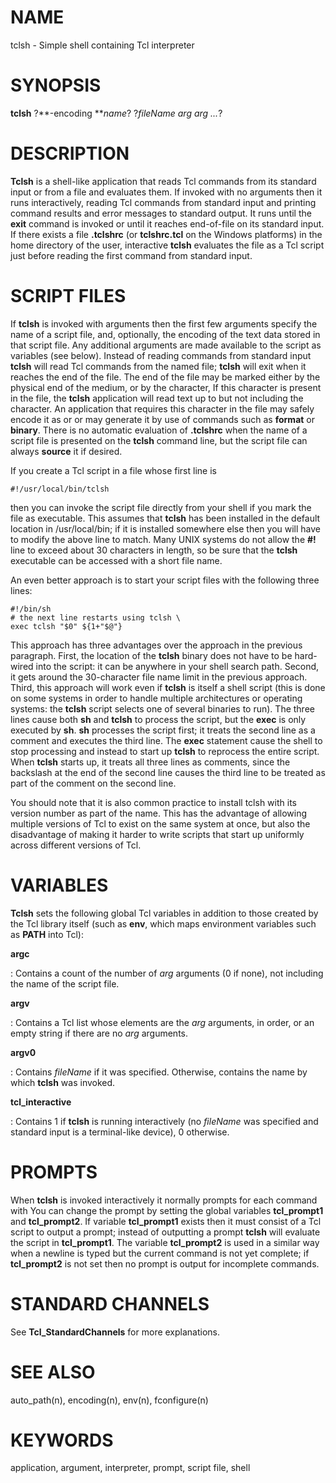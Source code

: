 # NAME

tclsh - Simple shell containing Tcl interpreter

# SYNOPSIS

**tclsh** ?**-encoding ***name*? ?*fileName arg arg \...*?

# DESCRIPTION

**Tclsh** is a shell-like application that reads Tcl commands from its
standard input or from a file and evaluates them. If invoked with no
arguments then it runs interactively, reading Tcl commands from standard
input and printing command results and error messages to standard
output. It runs until the **exit** command is invoked or until it
reaches end-of-file on its standard input. If there exists a file
**.tclshrc** (or **tclshrc.tcl** on the Windows platforms) in the home
directory of the user, interactive **tclsh** evaluates the file as a Tcl
script just before reading the first command from standard input.

# SCRIPT FILES

If **tclsh** is invoked with arguments then the first few arguments
specify the name of a script file, and, optionally, the encoding of the
text data stored in that script file. Any additional arguments are made
available to the script as variables (see below). Instead of reading
commands from standard input **tclsh** will read Tcl commands from the
named file; **tclsh** will exit when it reaches the end of the file. The
end of the file may be marked either by the physical end of the medium,
or by the character, If this character is present in the file, the
**tclsh** application will read text up to but not including the
character. An application that requires this character in the file may
safely encode it as or or may generate it by use of commands such as
**format** or **binary**. There is no automatic evaluation of
**.tclshrc** when the name of a script file is presented on the
**tclsh** command line, but the script file can always **source** it if
desired.

If you create a Tcl script in a file whose first line is

    #!/usr/local/bin/tclsh

then you can invoke the script file directly from your shell if you mark
the file as executable. This assumes that **tclsh** has been installed
in the default location in /usr/local/bin; if it is installed somewhere
else then you will have to modify the above line to match. Many UNIX
systems do not allow the **#!** line to exceed about 30 characters in
length, so be sure that the **tclsh** executable can be accessed with a
short file name.

An even better approach is to start your script files with the following
three lines:

    #!/bin/sh
    # the next line restarts using tclsh \
    exec tclsh "$0" ${1+"$@"}

This approach has three advantages over the approach in the previous
paragraph. First, the location of the **tclsh** binary does not have to
be hard-wired into the script: it can be anywhere in your shell search
path. Second, it gets around the 30-character file name limit in the
previous approach. Third, this approach will work even if **tclsh** is
itself a shell script (this is done on some systems in order to handle
multiple architectures or operating systems: the **tclsh** script
selects one of several binaries to run). The three lines cause both
**sh** and **tclsh** to process the script, but the **exec** is only
executed by **sh**. **sh** processes the script first; it treats the
second line as a comment and executes the third line. The **exec**
statement cause the shell to stop processing and instead to start up
**tclsh** to reprocess the entire script. When **tclsh** starts up, it
treats all three lines as comments, since the backslash at the end of
the second line causes the third line to be treated as part of the
comment on the second line.

You should note that it is also common practice to install tclsh with
its version number as part of the name. This has the advantage of
allowing multiple versions of Tcl to exist on the same system at once,
but also the disadvantage of making it harder to write scripts that
start up uniformly across different versions of Tcl.

# VARIABLES

**Tclsh** sets the following global Tcl variables in addition to those
created by the Tcl library itself (such as **env**, which maps
environment variables such as **PATH** into Tcl):

**argc**

:   Contains a count of the number of *arg* arguments (0 if none), not
    including the name of the script file.

**argv**

:   Contains a Tcl list whose elements are the *arg* arguments, in
    order, or an empty string if there are no *arg* arguments.

**argv0**

:   Contains *fileName* if it was specified. Otherwise, contains the
    name by which **tclsh** was invoked.

**tcl_interactive**

:   Contains 1 if **tclsh** is running interactively (no *fileName* was
    specified and standard input is a terminal-like device), 0
    otherwise.

# PROMPTS

When **tclsh** is invoked interactively it normally prompts for each
command with You can change the prompt by setting the global variables
**tcl_prompt1** and **tcl_prompt2**. If variable **tcl_prompt1** exists
then it must consist of a Tcl script to output a prompt; instead of
outputting a prompt **tclsh** will evaluate the script in
**tcl_prompt1**. The variable **tcl_prompt2** is used in a similar way
when a newline is typed but the current command is not yet complete; if
**tcl_prompt2** is not set then no prompt is output for incomplete
commands.

# STANDARD CHANNELS

See **Tcl_StandardChannels** for more explanations.

# SEE ALSO

auto_path(n), encoding(n), env(n), fconfigure(n)

# KEYWORDS

application, argument, interpreter, prompt, script file, shell
